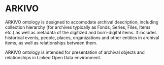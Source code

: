 # ARKIVO
ARKIVO ontology is designed to accomodate archival description, including collection hierarchy 
(for archives typically as Fonds, Series, Files, Items etc.) as well as metadata of the 
digitized and born-digital items. It includes historical events, people, places, organizations 
and other entities in archival items, as well as relationships between them.

ARKIVO ontology is intended for presentation of archival objects and relationships in Linked Open Data environment.
